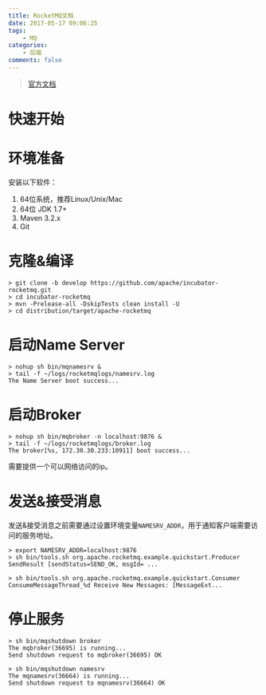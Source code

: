 ```yaml
---
title: RocketMQ文档
date: 2017-05-17 09:06:25
tags:
    - MQ
categories:
    - 后端
comments: false
---
```


> [官方文档](https://rocketmq.incubator.apache.org/docs/quick-start/)

# 快速开始

# 环境准备

安装以下软件：

1. 64位系统，推荐Linux/Unix/Mac
2. 64位 JDK 1.7+
3. Maven 3.2.x
4. Git

# 克隆&编译

```
> git clone -b develop https://github.com/apache/incubator-rocketmq.git
> cd incubator-rocketmq
> mvn -Prelease-all -DskipTests clean install -U
> cd distribution/target/apache-rocketmq

```

# 启动Name Server

```
> nohup sh bin/mqnamesrv &
> tail -f ~/logs/rocketmqlogs/namesrv.log
The Name Server boot success...
```

# 启动Broker

```
> nohup sh bin/mqbroker -n localhost:9876 &
> tail -f ~/logs/rocketmqlogs/broker.log 
The broker[%s, 172.30.30.233:10911] boot success...

```

需要提供一个可以网络访问的ip。


# 发送&接受消息

发送&接受消息之前需要通过设置环境变量`NAMESRV_ADDR`，用于通知客户端需要访问的服务地址。

```
> export NAMESRV_ADDR=localhost:9876
> sh bin/tools.sh org.apache.rocketmq.example.quickstart.Producer
SendResult [sendStatus=SEND_OK, msgId= ...

> sh bin/tools.sh org.apache.rocketmq.example.quickstart.Consumer
ConsumeMessageThread_%d Receive New Messages: [MessageExt...
```


# 停止服务

```
> sh bin/mqshutdown broker
The mqbroker(36695) is running...
Send shutdown request to mqbroker(36695) OK

> sh bin/mqshutdown namesrv
The mqnamesrv(36664) is running...
Send shutdown request to mqnamesrv(36664) OK
```
